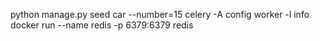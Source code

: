python manage.py seed car --number=15
celery -A config  worker -l info 
docker run --name redis -p 6379:6379 redis
